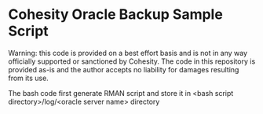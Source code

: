 # Cohesity Oracle Backup Sample Script
Warning: this code is provided on a best effort basis and is not in any way officially supported or sanctioned by Cohesity. The code in this repository is provided as-is and the author accepts no liability for damages resulting from its use.

The bash code first generate RMAN script and store it in \<bash script directory\>/log/\<oracle server name\> directory
